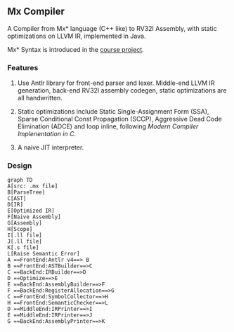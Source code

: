 ## Mx Compiler

A Compiler from Mx* language (C++ like) to RV32I Assembly, with static optimizations on LLVM IR, implemented in Java.

Mx* Syntax is introduced in the [course project](https://github.com/ACMClassCourses/Compiler-Design-Implementation).

### Features

1. Use Antlr library for front-end parser and lexer. Middle-end LLVM IR generation, back-end RV32I assembly codegen, static optimizations are all handwritten.

2. Static optimizations include Static Single-Assignment Form (SSA), Sparse Conditional Const Propagation (SCCP), Aggressive Dead Code Elimination (ADCE) and loop inline, following *Modern Compiler Implenentation in C*. 

3. A naive JIT interpreter. 

### Design

```mermaid
graph TD
A[src: .mx file]
B[ParseTree]
C[AST]
D[IR]
E[Optimized IR]
F[Naive Assembly]
G[Assembly]
H[Scope]
I[.ll file]
J[.ll file]
K[.s file]
L[Raise Semantic Error]
A ==FrontEnd:Antlr v4==> B
B ==FrontEnd:ASTBuilder==>C
C ==BackEnd:IRBuilder==>D
D ==Optimize==>E
E ==BackEnd:AssemblyBuilder==>F
F ==BackEnd:RegisterAllocation==>G
C ==FrontEnd:SymbolCollector==>H
H ==FrontEnd:SemanticChecker==>L
D ==MiddleEnd:IRPrinter==>I
E ==MiddleEnd:IRPrinter==>J
G ==BackEnd:AssemblyPrinter==>K

```